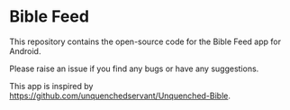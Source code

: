 # Bible Feed

This repository contains the open-source code for the Bible Feed app for Android.

Please raise an issue if you find any bugs or have any suggestions.

This app is inspired by https://github.com/unquenchedservant/Unquenched-Bible.
